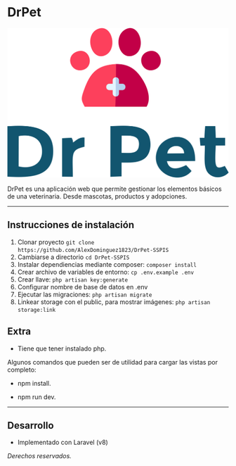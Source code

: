 # DrPet 

![](public/img/DrPetLogo.png)

DrPet es una aplicación web que permite gestionar los elementos básicos de una veterinaria. Desde mascotas, productos y adopciones.

---
## Instrucciones de instalación 

1. Clonar proyecto `git clone https://github.com/AlexDominguez1823/DrPet-SSPIS`
2. Cambiarse a directorio `cd DrPet-SSPIS` 
3. Instalar dependiencias mediante composer: `composer install`
4. Crear archivo de variables de entorno: `cp .env.example .env`
5. Crear llave: `php artisan key:generate`
6. Configurar nombre de base de datos en .env
7. Ejecutar las migraciones: `php artisan migrate`
8. Linkear storage con el public, para mostrar imágenes: `php artisan storage:link`

## Extra

- Tiene que tener instalado php.

Algunos comandos que pueden ser de utilidad para cargar las vistas por completo:
- npm install.

- npm run dev.

---

## Desarrollo
- Implementado con Laravel (v8)

*Derechos reservados.*
